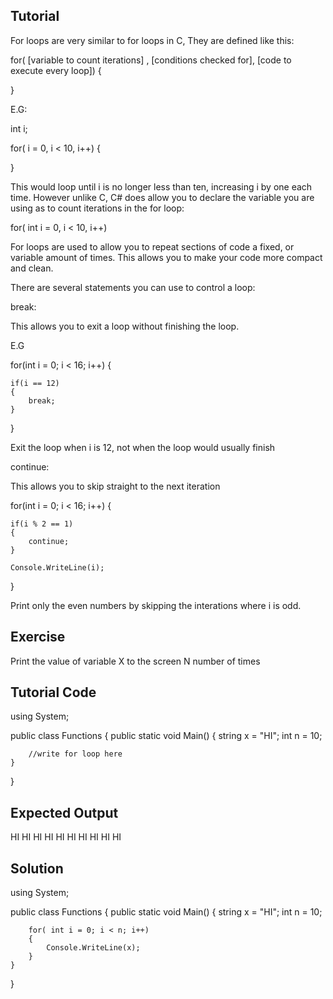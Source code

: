 Tutorial
--------

For loops are very similar to for loops in C, They are defined like this:

for( [variable to count iterations] , [conditions checked for], [code to execute every loop])
{

}

E.G:

int i;

for( i = 0, i < 10, i++)
{

}

This would loop until i is no longer less than ten, increasing i by one each time.
However unlike C, C# does allow you to declare the variable you are using as to count iterations in the for loop:

for( int i = 0, i < 10, i++)

For loops are used to allow you to repeat sections of code a fixed, or variable amount of times.
This allows you to make your code more compact and clean.

There are several statements you can use to control a loop:

break:

This allows you to exit a loop without finishing the loop.

E.G

for(int i = 0; i < 16; i++)
{

    if(i == 12)
    {
        break;    
    }
}

Exit the loop when i is 12, not when the loop would usually finish

continue:

This allows you to skip straight to the next iteration

for(int i = 0; i < 16; i++)
{
    
    if(i % 2 == 1)
    {
        continue;
    }
    
    Console.WriteLine(i);
    
}

Print only the even numbers by skipping the interations where i is odd.

Exercise
--------

Print the value of variable X to the screen N number of times

Tutorial Code
-------------



using System;

public class Functions
{
    public static void Main()
    {
        string x = "HI";
        int n = 10;
        
        //write for loop here
    }
    
}


Expected Output
---------------

HI
HI
HI
HI
HI
HI
HI
HI
HI
HI

Solution
--------

using System;

public class Functions
{
    public static void Main()
    {
        string x = "HI";
        int n = 10;
        
        for( int i = 0; i < n; i++)
        {
            Console.WriteLine(x);
        }
    }
    
}

